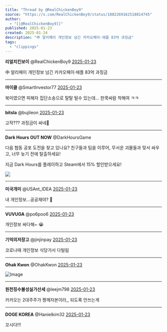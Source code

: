 ```yaml
---
title: "Thread by @RealChickenBoy9"
source: "https://x.com/RealChickenBoy9/status/1882269162518814745"
author:
  - "[[@RealChickenBoy9]]"
published: 2025-01-23
created: 2025-01-24
description: "中 알리페이 개인정보 넘긴 카카오페이·애플 83억 과징금"
tags:
  - "clippings"
---
```

**리얼치킨보이** @RealChickenBoy9 [2025-01-23](https://x.com/RealChickenBoy9/status/1882269162518814745)

中 알리페이 개인정보 넘긴 카카오페이·애플 83억 과징금

---

**마이클** @SmartInvestor77 [2025-01-23](https://x.com/SmartInvestor77/status/1882271007228232146)

북미였으면 피해자 집단소송으로 탈탈 털수 있는데… 한쿡싸람 착해여 ㅋㅋ

---

**bitsla** @bujileon [2025-01-23](https://x.com/bujileon/status/1882408567099269490)

고작??? 과징금이 싸네🤬

---

**Dark Hours OUT NOW** @DarkHoursGame

다음 협동 공포 도전을 찾고 있나요? 친구들과 팀을 이루어, 무서운 괴물들과 맞서 싸우고, 너무 늦기 전에 탈출하세요!

지금 Dark Hours를 플레이하고 Steam에서 15% 할인받으세요!

![](https://pbs.twimg.com/media/GaqLzHnXMAAI2Sr.jpg)

---

**미국개미** @USAnt\_IDEA [2025-01-23](https://x.com/USAnt_IDEA/status/1882315275988881909)

내 개인정보...공공재야? 🤣

---

**VUVUGA** @po6poo6 [2025-01-23](https://x.com/po6poo6/status/1882305656247771580)

개인정보 싸다해~ 😭

---

**기억의저장고** @jinjinpay [2025-01-23](https://x.com/jinjinpay/status/1882420526670647418)

코로나때 개인정보 식당가서 다털림

---

**Ohak Kwon** @OhakKwon [2025-01-23](https://x.com/OhakKwon/status/1882365217486905703)

![Image](https://pbs.twimg.com/media/Gh-BMJhbcAAUbkp?format=jpg&name=large)

---

**원천징수불성실가산세** @leejm798 [2025-01-23](https://x.com/leejm798/status/1882282021650829681)

카카오는 2대주주가 짱깨자본이라,, 되도록 안쓰는게

---

**DOGE KOREA** @Hanielkim32 [2025-01-23](https://x.com/Hanielkim32/status/1882286463850787092)

꼬시다!!!